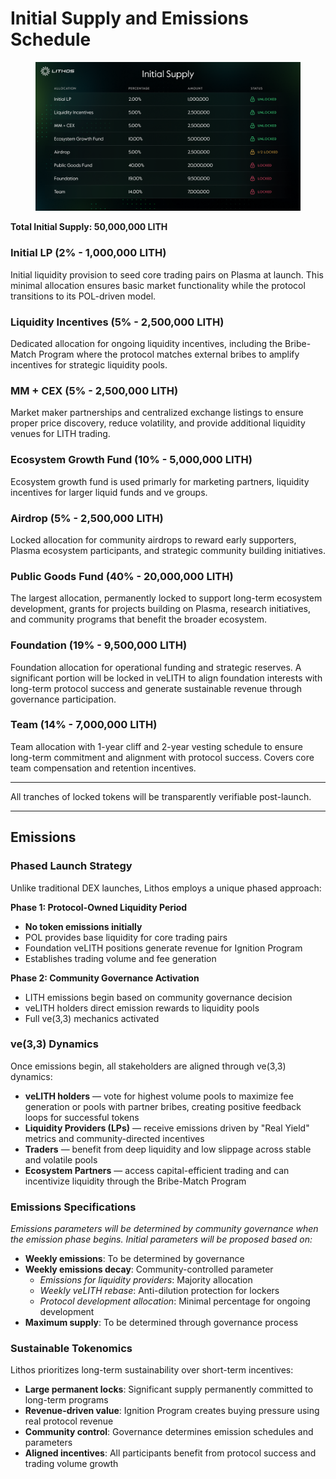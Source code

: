 # Initial Supply and Emissions Schedule

<figure><img src="../.gitbook/assets/2025.09.28 i-n-s-p-l_v0.2.png" alt=""><figcaption></figcaption></figure>

**Total Initial Supply: 50,000,000 LITH**

### **Initial LP (2% - 1,000,000 LITH)**

Initial liquidity provision to seed core trading pairs on Plasma at launch. This minimal allocation ensures basic market functionality while the protocol transitions to its POL-driven model.

### **Liquidity Incentives (5% - 2,500,000 LITH)**

Dedicated allocation for ongoing liquidity incentives, including the Bribe-Match Program where the protocol matches external bribes to amplify incentives for strategic liquidity pools.

### **MM + CEX (5% - 2,500,000 LITH)**

Market maker partnerships and centralized exchange listings to ensure proper price discovery, reduce volatility, and provide additional liquidity venues for LITH trading.

### **Ecosystem Growth Fund (10% - 5,000,000 LITH)**

Ecosystem growth fund is used primarly for marketing partners, liquidity incentives for larger liquid funds and ve groups.

### **Airdrop (5% - 2,500,000 LITH)**

Locked allocation for community airdrops to reward early supporters, Plasma ecosystem participants, and strategic community building initiatives.

### **Public Goods Fund (40% - 20,000,000 LITH)**

The largest allocation, permanently locked to support long-term ecosystem development, grants for projects building on Plasma, research initiatives, and community programs that benefit the broader ecosystem.

### **Foundation (19% - 9,500,000 LITH)**

Foundation allocation for operational funding and strategic reserves. A significant portion will be locked in veLITH to align foundation interests with long-term protocol success and generate sustainable revenue through governance participation.

### **Team (14% - 7,000,000 LITH)**

Team allocation with 1-year cliff and 2-year vesting schedule to ensure long-term commitment and alignment with protocol success. Covers core team compensation and retention incentives.

***

All tranches of locked tokens will be transparently verifiable post-launch.

***

## **Emissions**

### **Phased Launch Strategy**

Unlike traditional DEX launches, Lithos employs a unique phased approach:

**Phase 1: Protocol-Owned Liquidity Period**

* **No token emissions initially**
* POL provides base liquidity for core trading pairs
* Foundation veLITH positions generate revenue for Ignition Program
* Establishes trading volume and fee generation

**Phase 2: Community Governance Activation**

* LITH emissions begin based on community governance decision
* veLITH holders direct emission rewards to liquidity pools
* Full ve(3,3) mechanics activated

### **ve(3,3) Dynamics**

Once emissions begin, all stakeholders are aligned through ve(3,3) dynamics:

* **veLITH holders** — vote for highest volume pools to maximize fee generation or pools with partner bribes, creating positive feedback loops for successful tokens
* **Liquidity Providers (LPs)** — receive emissions driven by "Real Yield" metrics and community-directed incentives
* **Traders** — benefit from deep liquidity and low slippage across stable and volatile pools
* **Ecosystem Partners** — access capital-efficient trading and can incentivize liquidity through the Bribe-Match Program

### **Emissions Specifications**

_Emissions parameters will be determined by community governance when the emission phase begins. Initial parameters will be proposed based on:_

* **Weekly emissions**: To be determined by governance
* **Weekly emissions decay**: Community-controlled parameter
  * _Emissions for liquidity providers_: Majority allocation
  * _Weekly veLITH rebase_: Anti-dilution protection for lockers
  * _Protocol development allocation_: Minimal percentage for ongoing development
* **Maximum supply**: To be determined through governance process

### **Sustainable Tokenomics**

Lithos prioritizes long-term sustainability over short-term incentives:

* **Large permanent locks**: Significant supply permanently committed to long-term programs
* **Revenue-driven value**: Ignition Program creates buying pressure using real protocol revenue
* **Community control**: Governance determines emission schedules and parameters
* **Aligned incentives**: All participants benefit from protocol success and trading volume growth
